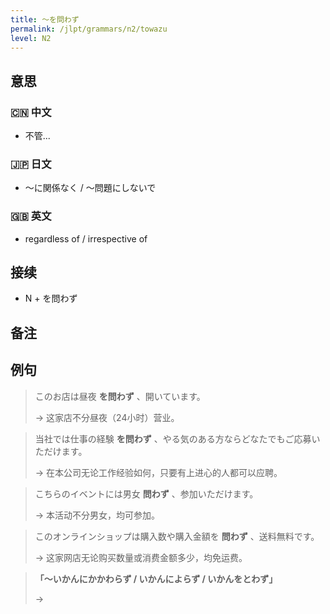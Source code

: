 ```yaml
---
title: 〜を問わず
permalink: /jlpt/grammars/n2/towazu
level: N2
---
```


## 意思

### 🇨🇳 中文

- 不管...

### 🇯🇵 日文

- 〜に関係なく / 〜問題にしないで

### 🇬🇧 英文

- regardless of / irrespective of

## 接续

- N + を問わず

## 备注


## 例句

> このお店は昼夜 **を問わず** 、開いています。
>
> → 这家店不分昼夜（24小时）营业。

> 当社では仕事の経験 **を問わず** 、やる気のある方ならどなたでもご応募いただけます。
>
> → 在本公司无论工作经验如何，只要有上进心的人都可以应聘。

> こちらのイベントには男女 **問わず** 、参加いただけます。
>
> → 本活动不分男女，均可参加。

> このオンラインショップは購入数や購入金額を **問わず** 、送料無料です。
>
> → 这家网店无论购买数量或消费金额多少，均免运费。

> **「〜いかんにかかわらず / いかんによらず / いかんをとわず」**
>
> → 

